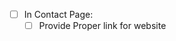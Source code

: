 <!-- Checklist of tasks to finish site -->

- [ ] In Contact Page:
    - [ ] Provide Proper link for website
